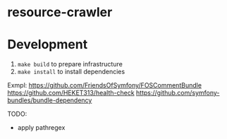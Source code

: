 # resource-crawler

# Development
1. `make build` to prepare infrastructure
2. `make install` to install dependencies

Exmpl:
https://github.com/FriendsOfSymfony/FOSCommentBundle
https://github.com/HEKET313/health-check
https://github.com/symfony-bundles/bundle-dependency

TODO:
- apply pathregex